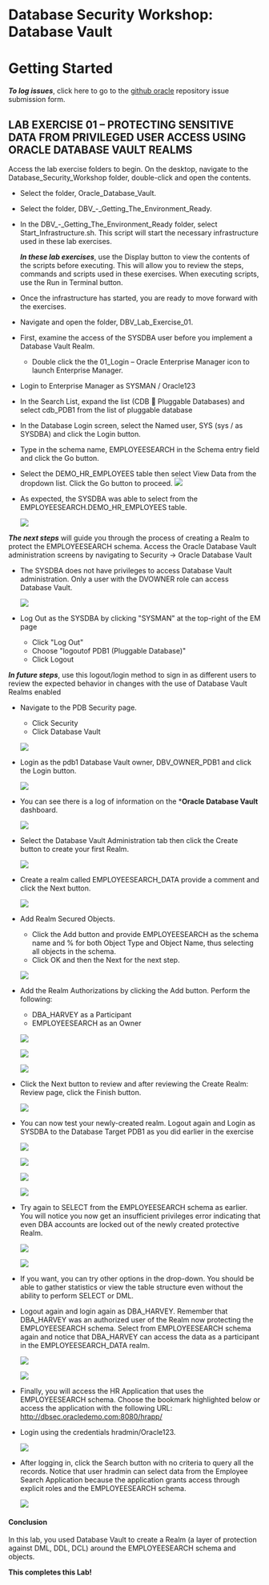 ﻿# Database Security Workshop: Database Vault

# Getting Started

***To log issues***, click here to go to the [github oracle](https://github.com/kwazulu/dbsec-workshop/issues/new) repository issue submission form.


## LAB EXERCISE 01 – PROTECTING SENSITIVE DATA FROM PRIVILEGED USER ACCESS USING ORACLE DATABASE VAULT REALMS

Access the lab exercise folders to begin.  On the desktop, navigate to the Database_Security_Workshop folder, double-click and open the contents.


- Select the folder, Oracle_Database_Vault.

- Select the folder, DBV_-_Getting_The_Environment_Ready.  

- In the DBV_-_Getting_The_Environment_Ready folder, select Start_Infrastructure.sh.  This script will start the necessary infrastructure used in these lab exercises.

    ***In these lab exercises***, use the Display button to view the contents of the scripts before executing.  This will allow you to review the steps, commands and scripts used in these exercises.  When executing scripts, use the Run in Terminal button.

- Once the infrastructure has started, you are ready to move forward with the exercises.

- Navigate and open the folder, DBV_Lab_Exercise_01.

- First, examine the access of the SYSDBA user before you implement a Database Vault Realm.  
    - Double click the  the 01_Login – Oracle Enterprise Manager icon to launch Enterprise Manager.

- Login to Enterprise Manager as SYSMAN / Oracle123

- In the Search List, expand the list (CDB  Pluggable Databases) and select cdb_PDB1 from the list of pluggable database

- In the Database Login screen, select the Named user, SYS (sys / as SYSDBA) and click the Login button.

- Type in the schema name, EMPLOYEESEARCH in the Schema entry field and click the Go button.

- Select the DEMO_HR_EMPLOYEES table then select View Data from the dropdown list.  Click the Go button to proceed.
        ![](images/115.png)
        
-  As expected, the SYSDBA was able to select from the EMPLOYEESEARCH.DEMO_HR_EMPLOYEES table.  

    ![](images/116.png)


***The next steps*** will guide you through the process of creating a Realm to protect the EMPLOYEESEARCH schema.  Access the Oracle Database Vault administration screens by navigating to Security -> Oracle Database Vault

- The SYSDBA does not have privileges to access Database Vault administration.  Only a user with the DVOWNER role can access Database Vault.

    ![](images/117.png)

- Log Out as the SYSDBA by clicking "SYSMAN" at the top-right of the EM page
    - Click "Log Out" 
    - Choose "logoutof PDB1 (Pluggable Database)"
    - Click Logout
    
***In future steps***, use this logout/login method to sign in as different users to review the expected behavior in changes with the use of Database Vault Realms enabled

- Navigate to the PDB Security page.
    - Click Security
    - Click Database Vault
    
    ![](images/118.png)
       
- Login as the pdb1 Database Vault owner, DBV_OWNER_PDB1 and click the Login button.  

    ![](images/119.png)

- You can see there is a log of information on the ***Oracle Database Vault** dashboard. 

    ![](images/120.png)

- Select the Database Vault Administration tab then click the Create button to create your first Realm.

    ![](images/121.png)
    
- Create a realm called EMPLOYEESEARCH_DATA provide a comment and click the Next button.

    ![](images/122.png)
    
- Add Realm Secured Objects. 
    - Click the Add button and provide EMPLOYEESEARCH as the schema name and % for both Object Type and Object Name, thus selecting all objects in the schema.  
    - Click OK and then the Next for the next step.  

    ![](images/123.png)
    
- Add the Realm Authorizations by clicking the Add button. Perform the following:
    - DBA_HARVEY as a Participant 
    - EMPLOYEESEARCH as an Owner

    ![](images/124.png)
    
    ![](images/125.png)
    
    ![](images/126.png)
    
- Click the Next button to review and after reviewing the Create Realm: Review page, click the Finish button.    
    
    ![](images/127.png)
    
- You can now test your newly-created realm. Logout again and Login as SYSDBA to the Database Target PDB1 as you did earlier in the exercise     

    ![](images/128.png)
    
    ![](images/129.png)
    
    ![](images/130.png)
    
    ![](images/131.png)
    
- Try again to SELECT from the EMPLOYEESEARCH schema as earlier. You will notice you now get an insufficient privileges error indicating that even DBA accounts are locked out of the newly created protective Realm.

    ![](images/132.png)
    
    ![](images/133.png)
    
- If you want, you can try other options in the drop-down. You should be able to gather statistics or view the table structure even without the ability to perform SELECT or DML. 
    
- Logout again and login again as DBA_HARVEY. Remember that DBA_HARVEY was an authorized user of the Realm now protecting the EMPLOYEESEARCH schema.  Select from EMPLOYEESEARCH schema again and notice that DBA_HARVEY can access the data as a participant in the EMPLOYEESEARCH_DATA realm.

    ![](images/134.png)
    
    ![](images/135.png)
    
- Finally, you will access the HR Application that uses the EMPLOYEESEARCH schema.   Choose the bookmark highlighted below or access the application with the following URL:  http://dbsec.oracledemo.com:8080/hrapp/

- Login using the credentials hradmin/Oracle123.  

    ![](images/136.png)

- After logging in, click the Search button with no criteria to query all the records.  Notice that user hradmin can select data from the Employee Search Application because the application grants access through explicit roles and the EMPLOYEESEARCH schema. 

    ![](images/137.png)
    
 #### Conclusion

In this lab, you used Database Vault to create a Realm (a layer of protection against DML, DDL, DCL) around the EMPLOYEESEARCH schema and objects. 

**This completes this Lab!**